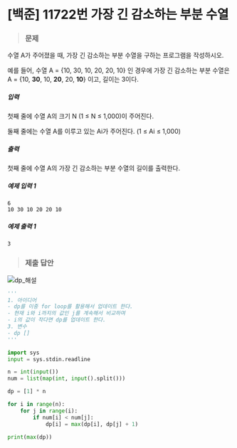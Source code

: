 # [백준] 11722번 가장 긴 감소하는 부분 수열

> ### 문제

수열 A가 주어졌을 때, 가장 긴 감소하는 부분 수열을 구하는 프로그램을 작성하시오.

예를 들어, 수열 A = {10, 30, 10, 20, 20, 10} 인 경우에 가장 긴 감소하는 부분 수열은 A = {10, **30**, 10, **20**, 20, **10**} 이고, 길이는 3이다.

##### 입력

첫째 줄에 수열 A의 크기 N (1 ≤ N ≤ 1,000)이 주어진다.

둘째 줄에는 수열 A를 이루고 있는 Ai가 주어진다. (1 ≤ Ai ≤ 1,000)

##### 출력

첫째 줄에 수열 A의 가장 긴 감소하는 부분 수열의 길이를 출력한다.

##### 예제 입력 1

```
6
10 30 10 20 20 10
```

##### 예제 출력 1

```
3
```

> ### 제출 답안

![dp_해설](https://user-images.githubusercontent.com/52574837/220542010-cc91740d-1ee0-4d62-8ac1-7c1eff4fcaaa.png)

```python
'''
1. 아이디어
- dp를 이중 for loop를 활용해서 업데이트 한다.
- 현재 i와 i까지의 값인 j를 계속해서 비교하며
- i의 값이 작다면 dp를 업데이트 한다.
3. 변수
- dp []
'''

import sys
input = sys.stdin.readline

n = int(input())
num = list(map(int, input().split()))

dp = [1] * n

for i in range(n):
    for j in range(i):
        if num[i] < num[j]:
            dp[i] = max(dp[i], dp[j] + 1)
 
print(max(dp))
```

